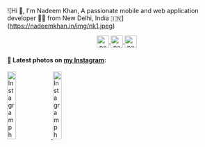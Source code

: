 ![Hi 👋, I'm Nadeem Khan, A passionate mobile and web application developer 👨‍💻 from New Delhi, India 🇮🇳]
(https://nadeemkhan.in/img/nk1.jpeg)
<p align="center">
  <a href="https://twitter.com/nadeemkhan7" target="blank">
    <img align="center" src="https://cdn.jsdelivr.net/npm/simple-icons@3.0.1/icons/twitter.svg" alt="nadeemkhan7" height="28px" width="28px" />
  </a>
  <a href="https://fb.com/nadeemkhan786" target="blank">
    <img align="center" src="https://cdn.jsdelivr.net/npm/simple-icons@3.0.1/icons/facebook.svg" alt="nadeemkhan786" height="28px" width="28px" />
  </a>
  <a href="https://instagram.com/nadeemkhan7" target="blank">
    <img align="center" src="https://cdn.jsdelivr.net/npm/simple-icons@3.0.1/icons/instagram.svg" alt="nadeemkhan7" height="28px" width="28px" />
  </a>
</p>

#### 📸 Latest photos on [my Instagram](https://instagram.com/nadeemkhan7):

<a href='https://www.instagram.com/p/CGcYEzuAyTmwpimzPJKfd3Rels9HeCQE_Ms74E0/' target='_blank'>
  <img width='20%' src='https://instagram.fdel24-1.fna.fbcdn.net/v/t51.2885-15/e35/121736146_929115327616064_2119287136447994190_n.jpg?_nc_ht=instagram.fdel24-1.fna.fbcdn.net&_nc_cat=108&_nc_ohc=tiOtOSVFZGEAX8-Etbv&tp=18&oh=d504976fd24f3cfbf57bc3cc1faf07bb&oe=5FD77EBE' alt='Instagram photo' />
</a>
<a href='https://www.instagram.com/p/B6kkp3GgGDlZspRQJMqkPEaRrfSYZd5LoSGcYY0/' target='_blank'>
  <img width='20%' src='https://instagram.fdel24-1.fna.fbcdn.net/v/t51.2885-15/e35/79601165_2585005998386402_7523790756719628_n.jpg?_nc_ht=instagram.fdel24-1.fna.fbcdn.net&_nc_cat=102&_nc_ohc=CGL1vVew8EkAX9ldOlt&tp=18&oh=e5b141c3930ac5d49531b0b49d83c326&oe=5FD81AF5' alt='Instagram photo' />
</a>
